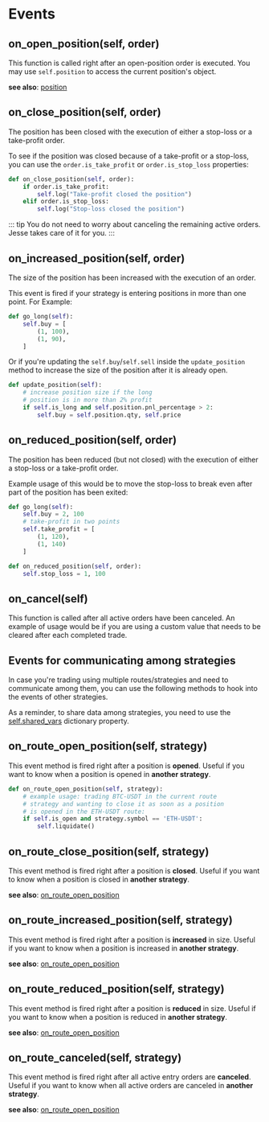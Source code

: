 # Events

## on\_open\_position(self, order)

This function is called right after an open-position order is executed. You may use `self.position` to access the current position's object. 

**see also**: [position](api.html#position)

## on\_close\_position(self, order)

The position has been closed with the execution of either a stop-loss or a take-profit order. 

To see if the position was closed because of a take-profit or a stop-loss, you can use the `order.is_take_profit` or `order.is_stop_loss` properties:

```py
def on_close_position(self, order):
    if order.is_take_profit:
        self.log("Take-profit closed the position")
    elif order.is_stop_loss:
        self.log("Stop-loss closed the position")
```

::: tip 
You do not need to worry about canceling the remaining active orders. Jesse takes care of it for you.
:::

## on\_increased\_position(self, order)

The size of the position has been increased with the execution of an order. 

This event is fired if your strategy is entering positions in more than one point. For Example: 

```py
def go_long(self):
    self.buy = [
        (1, 100), 
        (1, 90), 
    ]
```

Or if you're updating the `self.buy`/`self.sell` inside the `update_position` method to increase the size of the position after it is already open.

```py
def update_position(self):
    # increase position size if the long
    # position is in more than 2% profit
    if self.is_long and self.position.pnl_percentage > 2:
        self.buy = self.position.qty, self.price
```

## on\_reduced\_position(self, order)
The position has been reduced (but not closed) with the execution of either a stop-loss or a take-profit order. 

Example usage of this would be to move the stop-loss to break even after part of the position has been exited: 

```py 
def go_long(self):
    self.buy = 2, 100
    # take-profit in two points
    self.take_profit = [
        (1, 120), 
        (1, 140)
    ]

def on_reduced_position(self, order):
    self.stop_loss = 1, 100
```

## on_cancel(self)

This function is called after all active orders have been canceled. An example of usage would be if you are using a custom value that needs to be cleared after each completed trade. 

## Events for communicating among strategies

In case you're trading using multiple routes/strategies and need to communicate among them, you can use the following methods to hook into the events of other strategies.

As a reminder, to share data among strategies, you need to use the [self.shared_vars](https://docs.jesse.trade/docs/strategies/api.html#shared-vars) dictionary property.

## on\_route\_open\_position(self, strategy)

This event method is fired right after a position is **opened**. Useful if you want to know when a position is opened in **another strategy**.

```py
def on_route_open_position(self, strategy):
    # example usage: trading BTC-USDT in the current route 
    # strategy and wanting to close it as soon as a position 
    # is opened in the ETH-USDT route:
    if self.is_open and strategy.symbol == 'ETH-USDT':
        self.liquidate()
```

## on\_route\_close\_position(self, strategy)

This event method is fired right after a position is **closed**. Useful if you want to know when a position is closed in **another strategy**.

**see also**: [on\_route\_open\_position](api.html#on-route-open-position-strategy)

## on\_route\_increased\_position(self, strategy)

This event method is fired right after a position is **increased** in size. Useful if you want to know when a position is increased in **another strategy**.

**see also**: [on\_route\_open\_position](api.html#on-route-open-position-strategy)

## on\_route\_reduced\_position(self, strategy)

This event method is fired right after a position is **reduced** in size. Useful if you want to know when a position is reduced in **another strategy**.

**see also**: [on\_route\_open\_position](api.html#on-route-open-position-strategy)

## on\_route\_canceled(self, strategy)

This event method is fired right after all active entry orders are **canceled**. Useful if you want to know when all active orders are canceled in **another strategy**.

**see also**: [on\_route\_open\_position](api.html#on-route-open-position-strategy)
